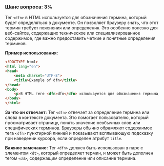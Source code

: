 ### Шанс вопроса: 3%

Тег `<dfn>` в HTML используется для обозначения термина, который будет определяться в документе. Он позволяет браузеру знать, что этот термин требует пояснения или определения. Это особенно полезно для веб-сайтов, содержащих техническое или специализированное содержимое, где важно предоставить четкие и понятные определения терминов.

**Пример использования:**
```html
<!DOCTYPE html>
<html lang="en">
<head>
    <meta charset="UTF-8">
    <title>Example of dfn</title>
</head>
<body>
    <p>В HTML теге <dfn>dfn</dfn> используется для обозначения термина, который будет определен в документе.</p>
</body>
</html>
```

**За что он отвечает:**
Тег `<dfn>` отвечает за определение термина или слова в контексте документа. Это помогает пользователю, который просматривает страницу, понять значение необычных слов или специфических терминов. Браузеры обычно обрамляют содержимое тега `<dfn>` пунктирной линией и показывают всплывающую подсказку при наведении курсора, если определен атрибут `title`.

**Важное замечание:**
Тег `<dfn>` должен быть использован в паре с элементом `<dt>`, который определяет термин, и может быть дополнен тегом `<dd>`, содержащим определение или описание термина.